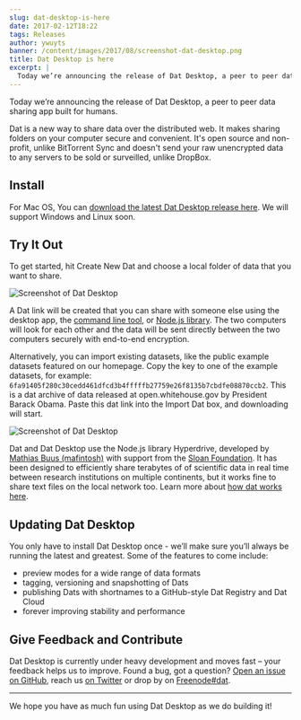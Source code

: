 ```yaml
---
slug: dat-desktop-is-here
date: 2017-02-12T18:22
tags: Releases
author: ywuyts
banner: /content/images/2017/08/screenshot-dat-desktop.png
title: Dat Desktop is here
excerpt: |
  Today we’re announcing the release of Dat Desktop, a peer to peer data sharing app built for humans.  Dat is a new way to share data over the distributed web.
---
```


Today we’re announcing the release of Dat Desktop, a peer to peer data sharing app built for humans.

Dat is a new way to share data over the distributed web.
It makes sharing folders on your computer secure and convenient. It's open source and non-profit, unlike BitTorrent Sync and doesn't send your raw unencrypted data to any servers to be sold or surveilled, unlike DropBox.

## Install

For Mac OS, You can [download the latest Dat Desktop release here](https://github.com/datproject/dat-desktop/releases). We will support Windows and Linux soon.

## Try It Out

To get started, hit <span class="ttu">Create New Dat</span> and choose a local folder of data that you want to share.

  ![Screenshot of Dat Desktop](https://datproject.org/public/img/screenshot-dat-desktop-empty.png)

A Dat link will be created that you can share with someone else using the desktop app, the [command line tool](http://docs.datproject.org), or [Node.js library](http://github.com/datproject/dat-node). The two computers will look for each other and the data will be sent directly between the two computers securely with end-to-end encryption.

Alternatively, you can import existing datasets, like the public example datasets featured on our homepage. Copy the key to one of the example datasets, for example: <code>6fa91405f280c30cedd461dfcd3b4fffffb27759e26f8135b7cbdfe08870ccb2</code>. This is a dat archive of data released at open.whitehouse.gov by President Barack Obama. Paste this dat link into the <span class="ttu">Import Dat</span> box, and downloading will start.

  ![Screenshot of Dat Desktop](https://datproject.org/public/img/screenshot-dat-desktop-import-dat.png)

Dat and Dat Desktop use the Node.js library Hyperdrive, developed by [Mathias Buus (mafintosh)](http://github.com/mafintosh/hyperdrive) with support from the [Sloan Foundation](http://codeforscience.org). It has been designed to efficiently share terabytes of of scientific data in real time between research institutions on multiple continents, but it works fine to share text files on the local network too. Learn more about [how dat works here](https://docs.datproject.org/how-dat-works).

## Updating Dat Desktop

You only have to install Dat Desktop once - we’ll make sure you’ll always be running the latest and greatest. Some of the features to come include:

- preview modes for a wide range of data formats
- tagging, versioning and snapshotting of Dats
- publishing Dats with shortnames to a GitHub-style Dat Registry and Dat Cloud
- forever improving stability and performance

## Give Feedback and Contribute

Dat Desktop is currently under heavy development and moves fast – your feedback helps us to improve. Found a bug, got a question? [Open an issue on
GitHub][issues], reach us [on Twitter][twitter] or drop by on
[Freenode#dat](https://webchat.freenode.net/).

---

We hope you have as much fun using Dat Desktop as we do building it!

[download]: https://download.datproject.org
[source]: https://github.com/datproject/dat-desktop
[issues]: https://github.com/datproject/dat-desktop/issues
[twitter]: https://twitter.com/dat_project

